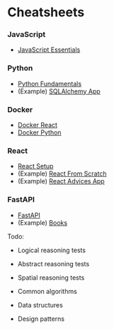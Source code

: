 # Cheatsheets

### JavaScript
* [JavaScript Essentials](./javascript/javascript-essentials.md)

### Python
* [Python Fundamentals](./python/python-fundamentals.md)
* (Example) [SQLAlchemy App](./python/examples/sqlalchemy/)

### Docker
* [Docker React](./docker/docker-react.md)
* [Docker Python](./docker/docker-python.md)

### React
* [React Setup](./react/react-setup.md)
* (Example) [React From Scratch](./react/examples/react-from-scratch.tsx)
* (Example) [React Advices App](./react/examples/react-advices-app.tsx)

### FastAPI
* [FastAPI](./fastapi/fastapi.md)
* (Example) [Books](./fastapi/examples/books.py)


Todo:
* Logical reasoning tests
* Abstract reasoning tests
* Spatial reasoning tests

* Common algorithms
* Data structures
* Design patterns
